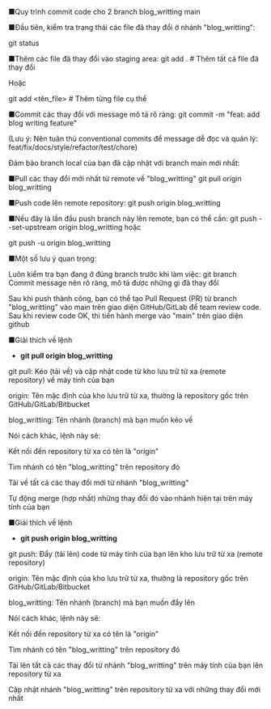 ■Quy trình commit code cho 2 branch
blog_writting
main

■Đầu tiên, kiểm tra trạng thái các file đã thay đổi ở nhánh "blog_writting":

git status

■Thêm các file đã thay đổi vào staging area:
git add .           # Thêm tất cả file đã thay đổi

Hoặc

git add <tên_file>  # Thêm từng file cụ thể

■Commit các thay đổi với message mô tả rõ ràng:
git commit -m "feat: add blog writing feature"

(Lưu ý: Nên tuân thủ conventional commits để message dễ đọc và quản lý: feat/fix/docs/style/refactor/test/chore)

Đảm bảo branch local của bạn đã cập nhật với branch main mới nhất:

■Pull các thay đổi mới nhất từ remote về "blog_writting"
git pull origin blog_writting

■Push code lên remote repository:
git push origin blog_writting

■Nếu đây là lần đầu push branch này lên remote, bạn có thể cần:
git push --set-upstream origin blog_writting
hoặc

git push -u origin blog_writting

■Một số lưu ý quan trọng:

Luôn kiểm tra bạn đang ở đúng branch trước khi làm việc:
git branch
Commit message nên rõ ràng, mô tả được những gì đã thay đổi

Sau khi push thành công, bạn có thể tạo Pull Request (PR) từ branch "blog_writting"
vào main trên giao diện GitHub/GitLab để team review code.
Sau khi review code OK, thì tiến hành merge vào "main" trên giao diện github

■Giải thích về lệnh
- **git pull origin blog_writting**

git pull: Kéo (tải về) và cập nhật code từ kho lưu trữ từ xa (remote repository) về máy tính của bạn

origin: Tên mặc định của kho lưu trữ từ xa, thường là repository gốc trên GitHub/GitLab/Bitbucket

blog_writting: Tên nhánh (branch) mà bạn muốn kéo về

Nói cách khác, lệnh này sẽ:

Kết nối đến repository từ xa có tên là "origin"

Tìm nhánh có tên "blog_writting" trên repository đó

Tải về tất cả các thay đổi mới từ nhánh "blog_writting"

Tự động merge (hợp nhất) những thay đổi đó vào nhánh hiện tại trên máy tính của bạn


■Giải thích về lệnh
- **git push origin blog_writting**

git push: Đẩy (tải lên) code từ máy tính của bạn lên kho lưu trữ từ xa (remote repository)

origin: Tên mặc định của kho lưu trữ từ xa, thường là repository gốc trên GitHub/GitLab/Bitbucket

blog_writting: Tên nhánh (branch) mà bạn muốn đẩy lên

Nói cách khác, lệnh này sẽ:

Kết nối đến repository từ xa có tên là "origin"

Tìm nhánh có tên "blog_writting" trên repository đó

Tải lên tất cả các thay đổi từ nhánh "blog_writting" trên máy tính của bạn lên repository từ xa

Cập nhật nhánh "blog_writting" trên repository từ xa với những thay đổi mới nhất